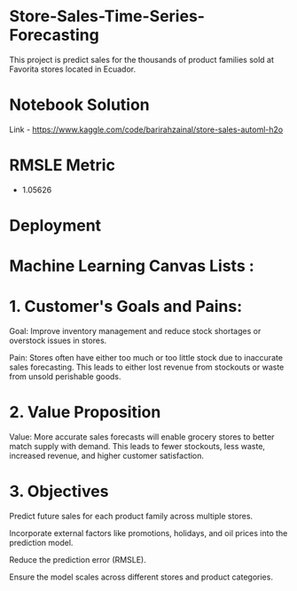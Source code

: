 # Store-Sales-Time-Series-Forecasting

This project is predict sales for the thousands of product families sold at Favorita stores located in Ecuador.

# Notebook Solution

Link - https://www.kaggle.com/code/barirahzainal/store-sales-automl-h2o

# RMSLE Metric

- 1.05626

# Deployment


# Machine Learning Canvas Lists :

# 1. Customer's Goals and Pains:

Goal: Improve inventory management and reduce stock shortages or overstock issues in stores.

Pain: Stores often have either too much or too little stock due to inaccurate sales forecasting. This leads to either lost revenue from stockouts or waste from unsold perishable goods.


# 2. Value Proposition

Value: More accurate sales forecasts will enable grocery stores to better match supply with demand. This leads to fewer stockouts, less waste, increased revenue, and higher customer satisfaction.


# 3. Objectives

Predict future sales for each product family across multiple stores.

Incorporate external factors like promotions, holidays, and oil prices into the prediction model.

Reduce the prediction error (RMSLE).

Ensure the model scales across different stores and product categories.
